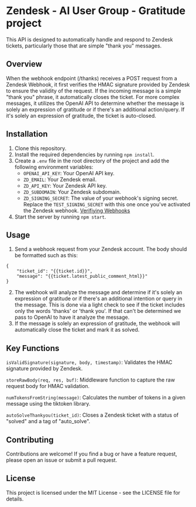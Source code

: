 # Zendesk - AI User Group - Gratitude project 

This API is designed to automatically handle and respond to Zendesk tickets, particularly those that are simple "thank you" messages.

## Overview

When the webhook endpoint (/thanks) receives a POST request from a Zendesk Webhook, it first verifies the HMAC signature provided by Zendesk to ensure the validity of the request. If the incoming message is a simple "thank you" phrase, it automatically closes the ticket. For more complex messages, it utilizes the OpenAI API to determine whether the message is solely an expression of gratitude or if there's an additional action/query. If it's solely an expression of gratitude, the ticket is auto-closed.

## Installation

1. Clone this repository.
2. Install the required dependencies by running `npm install`.
3. Create a `.env` file in the root directory of the project and add the following environment variables:
   - `OPENAI_API_KEY`: Your OpenAI API key.
   - `ZD_EMAIL`: Your Zendesk email.
   - `ZD_API_KEY`: Your Zendesk API key.
   - `ZD_SUBDOMAIN`: Your Zendesk subdomain.
   - `ZD_SIGNING_SECRET`: The value of your webhook's signing secret. Replace the `TEST_SIGNING_SECRET` with this one once you've activated the Zendesk webhook. [Verifiying Webhooks](https://developer.zendesk.com/documentation/webhooks/verifying/)
4. Start the server by running `npm start`.

## Usage

1. Send a webhook request from your Zendesk account. The body should be formatted such as this:

```
{
    "ticket_id": "{{ticket.id}}",
    "message": "{{ticket.latest_public_comment_html}}"
}
```
2. The webhook will analyze the message and determine if it's solely an expression of gratitude or if there's an additional intention or query in the message. This is done via a light check to see if the ticket includes only the words 'thanks' or 'thank you'. If that can't be determined we pass to OpenAI to have it analyze the message.
3. If the message is solely an expression of gratitude, the webhook will automatically close the ticket and mark it as solved.

## Key Functions

`isValidSignature(signature, body, timestamp)`: Validates the HMAC signature provided by Zendesk.

`storeRawBody(req, res, buf)`: Middleware function to capture the raw request body for HMAC validation.

`numTokensFromString(message)`: Calculates the number of tokens in a given message using the tiktoken library.

`autoSolveThankyou(ticket_id)`: Closes a Zendesk ticket with a status of "solved" and a tag of "auto_solve".

## Contributing

Contributions are welcome! If you find a bug or have a feature request, please open an issue or submit a pull request.

## License

This project is licensed under the MIT License - see the LICENSE file for details.
